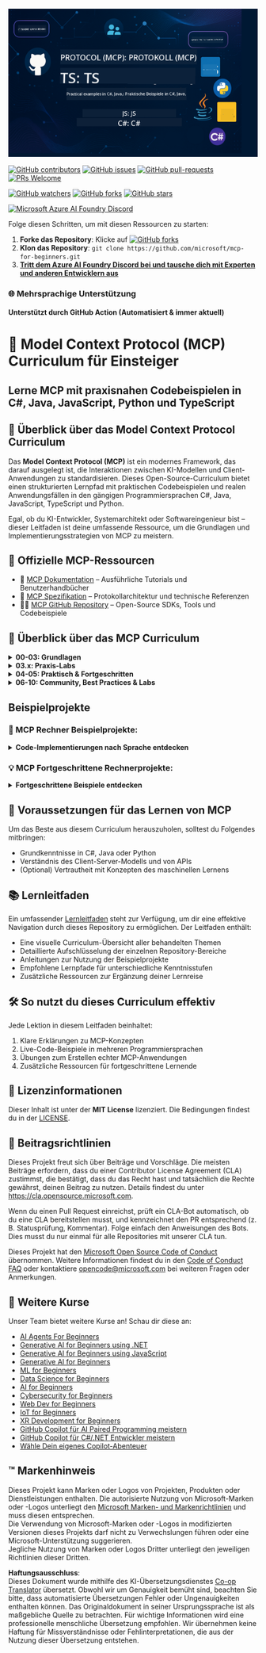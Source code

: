 <!--
CO_OP_TRANSLATOR_METADATA:
{
  "original_hash": "af49e2a6fd462dde6f9ad952d5c8cc6e",
  "translation_date": "2025-06-21T13:32:29+00:00",
  "source_file": "README.md",
  "language_code": "de"
}
-->
![MCP-for-beginners](../../translated_images/mcp-beginners.2ce2b317996369ff66c5b72e25eff9d4288ab2741fc70c0b4e523d1ae1e249fd.de.png) 

[![GitHub contributors](https://img.shields.io/github/contributors/microsoft/mcp-for-beginners.svg)](https://GitHub.com/microsoft/mcp-for-beginners/graphs/contributors)
[![GitHub issues](https://img.shields.io/github/issues/microsoft/mcp-for-beginners.svg)](https://GitHub.com/microsoft/mcp-for-beginners/issues)
[![GitHub pull-requests](https://img.shields.io/github/issues-pr/microsoft/mcp-for-beginners.svg)](https://GitHub.com/microsoft/mcp-for-beginners/pulls)
[![PRs Welcome](https://img.shields.io/badge/PRs-welcome-brightgreen.svg?style=flat-square)](http://makeapullrequest.com)

[![GitHub watchers](https://img.shields.io/github/watchers/microsoft/mcp-for-beginners.svg?style=social&label=Watch)](https://GitHub.com/microsoft/mcp-for-beginners/watchers)
[![GitHub forks](https://img.shields.io/github/forks/microsoft/mcp-for-beginners.svg?style=social&label=Fork)](https://GitHub.com/microsoft/mcp-for-beginners/fork)
[![GitHub stars](https://img.shields.io/github/stars/microsoft/mcp-for-beginners?style=social&label=Star)](https://GitHub.com/microsoft/mcp-for-beginners/stargazers)


[![Microsoft Azure AI Foundry Discord](https://dcbadge.vercel.app/api/server/ByRwuEEgH4)](https://discord.com/invite/ByRwuEEgH4)


Folge diesen Schritten, um mit diesen Ressourcen zu starten:
1. **Forke das Repository**: Klicke auf [![GitHub forks](https://img.shields.io/github/forks/microsoft/mcp-for-beginners.svg?style=social&label=Fork)](https://GitHub.com/microsoft/mcp-for-beginners/fork)
2. **Klon das Repository**:   `git clone https://github.com/microsoft/mcp-for-beginners.git`
3. [**Tritt dem Azure AI Foundry Discord bei und tausche dich mit Experten und anderen Entwicklern aus**](https://discord.com/invite/ByRwuEEgH4)


### 🌐 Mehrsprachige Unterstützung

#### Unterstützt durch GitHub Action (Automatisiert & immer aktuell)

# 🚀 Model Context Protocol (MCP) Curriculum für Einsteiger

## **Lerne MCP mit praxisnahen Codebeispielen in C#, Java, JavaScript, Python und TypeScript**

## 🧠 Überblick über das Model Context Protocol Curriculum

Das **Model Context Protocol (MCP)** ist ein modernes Framework, das darauf ausgelegt ist, die Interaktionen zwischen KI-Modellen und Client-Anwendungen zu standardisieren. Dieses Open-Source-Curriculum bietet einen strukturierten Lernpfad mit praktischen Codebeispielen und realen Anwendungsfällen in den gängigen Programmiersprachen C#, Java, JavaScript, TypeScript und Python.

Egal, ob du KI-Entwickler, Systemarchitekt oder Softwareingenieur bist – dieser Leitfaden ist deine umfassende Ressource, um die Grundlagen und Implementierungsstrategien von MCP zu meistern.

## 🔗 Offizielle MCP-Ressourcen

- 📘 [MCP Dokumentation](https://modelcontextprotocol.io/) – Ausführliche Tutorials und Benutzerhandbücher  
- 📜 [MCP Spezifikation](https://spec.modelcontextprotocol.io/) – Protokollarchitektur und technische Referenzen  
- 🧑‍💻 [MCP GitHub Repository](https://github.com/modelcontextprotocol) – Open-Source SDKs, Tools und Codebeispiele  

## 🧭 Überblick über das MCP Curriculum

<details>
  <summary><strong>00-03: Grundlagen</strong></summary>

- **00. Einführung in MCP**  
  Überblick über das Model Context Protocol und seine Bedeutung in KI-Pipelines. [Mehr lesen](./00-Introduction/README.md)
- **01. Kernkonzepte erklärt**  
  Tiefgehende Erklärung der zentralen MCP-Konzepte. [Mehr lesen](./01-CoreConcepts/README.md)
- **02. Sicherheit in MCP**  
  Sicherheitsbedrohungen und bewährte Vorgehensweisen. [Mehr lesen](./02-Security/README.md)
- **03. Erste Schritte mit MCP**  
  Einrichtung der Umgebung, einfache Server/Clients, Integration. [Mehr lesen](./03-GettingStarted/README.md)
</details>

<details>
  <summary><strong>03.x: Praxis-Labs</strong></summary>

- **3.1. Erster Server** – [Anleitung](./03-GettingStarted/01-first-server/README.md)
- **3.2. Erster Client** – [Anleitung](./03-GettingStarted/02-client/README.md)
- **3.3. Client mit LLM** – [Anleitung](./03-GettingStarted/03-llm-client/README.md)
- **3.4. Nutzung eines Servers mit Visual Studio Code** – [Anleitung](./03-GettingStarted/04-vscode/README.md)
- **3.5. Erstellung eines Servers mit SSE** – [Anleitung](./03-GettingStarted/05-sse-server/README.md)
- **3.6. HTTP Streaming** – [Anleitung](./03-GettingStarted/06-http-streaming/README.md)
- **3.7. Verwendung des AI Toolkits** – [Anleitung](./03-GettingStarted/07-aitk/README.md)
- **3.8. Testen deines Servers** – [Anleitung](./03-GettingStarted/08-testing/README.md)
- **3.9. Deployment deines Servers** – [Anleitung](./03-GettingStarted/09-deployment/README.md)
</details>

<details>
  <summary><strong>04-05: Praktisch & Fortgeschritten</strong></summary>

- **04. Praktische Umsetzung**  
  SDKs, Debugging, Testing, wiederverwendbare Prompt-Vorlagen. [Mehr lesen](./04-PracticalImplementation/README.md)
- **05. Fortgeschrittene Themen in MCP**  
  Multi-modale KI, Skalierung, Unternehmenseinsatz. [Mehr lesen](./05-AdvancedTopics/README.md)
- **5.1. MCP Integration mit Azure** – [Anleitung](./05-AdvancedTopics/mcp-integration/README.md)
- **5.2. Multi-Modality** – [Anleitung](./05-AdvancedTopics/mcp-multi-modality/README.md)
- **5.3. MCP OAuth2 Demo** – [Anleitung](./05-AdvancedTopics/mcp-oauth2-demo/README.md)
- **5.4. Root Contexts** – [Anleitung](./05-AdvancedTopics/mcp-root-contexts/README.md)
- **5.5. Routing** – [Anleitung](./05-AdvancedTopics/mcp-routing/README.md)
- **5.6. Sampling** – [Anleitung](./05-AdvancedTopics/mcp-sampling/README.md)
- **5.7. Skalierung** – [Anleitung](./05-AdvancedTopics/mcp-scaling/README.md)
- **5.8. Sicherheit** – [Anleitung](./05-AdvancedTopics/mcp-security/README.md)
- **5.9. Web Search MCP** – [Anleitung](./05-AdvancedTopics/web-search-mcp/README.md)
- **5.10. Echtzeit-Streaming** – [Anleitung](./05-AdvancedTopics/mcp-realtimestreaming/README.md)
- **5.11. Echtzeit-Websuche** – [Anleitung](./05-AdvancedTopics/mcp-realtimesearch/README.md)
</details>

<details>
  <summary><strong>06-10: Community, Best Practices & Labs</strong></summary>

- **06. Community-Beiträge** – [Anleitung](./06-CommunityContributions/README.md)
- **07. Erkenntnisse aus der frühen Einführung** – [Guide](./07-LessonsFromEarlyAdoption/README.md)
- **08. Best Practices für MCP** – [Guide](./08-BestPractices/README.md)
- **09. MCP Fallstudien** – [Guide](./09-CaseStudy/README.md)
- **10. Optimierung von KI-Workflows: Aufbau eines MCP-Servers mit AI Toolkit** – [Hands On Lab](./10-StreamliningAIWorkflowsBuildingAnMCPServerWithAIToolkit/README.md)
</details>

## Beispielprojekte

### 🧮 MCP Rechner Beispielprojekte:
<details>
  <summary><strong>Code-Implementierungen nach Sprache entdecken</strong></summary>

  - [C# MCP Server Beispiel](./03-GettingStarted/samples/csharp/README.md)
  - [Java MCP Rechner](./03-GettingStarted/samples/java/calculator/README.md)
  - [JavaScript MCP Demo](./03-GettingStarted/samples/javascript/README.md)
  - [Python MCP Server](../../03-GettingStarted/samples/python/mcp_calculator_server.py)
  - [TypeScript MCP Beispiel](./03-GettingStarted/samples/typescript/README.md)

</details>

### 💡 MCP Fortgeschrittene Rechnerprojekte:
<details>
  <summary><strong>Fortgeschrittene Beispiele entdecken</strong></summary>

  - [Fortgeschrittenes C# Beispiel](./04-PracticalImplementation/samples/csharp/README.md)
  - [Java Container App Beispiel](./04-PracticalImplementation/samples/java/containerapp/README.md)
  - [JavaScript Fortgeschrittenes Beispiel](./04-PracticalImplementation/samples/javascript/README.md)
  - [Python Komplexe Implementierung](../../04-PracticalImplementation/samples/python/mcp_sample.py)
  - [TypeScript Container Beispiel](./04-PracticalImplementation/samples/typescript/README.md)

</details>


## 🎯 Voraussetzungen für das Lernen von MCP

Um das Beste aus diesem Curriculum herauszuholen, solltest du Folgendes mitbringen:

- Grundkenntnisse in C#, Java oder Python  
- Verständnis des Client-Server-Modells und von APIs  
- (Optional) Vertrautheit mit Konzepten des maschinellen Lernens  

## 📚 Lernleitfaden

Ein umfassender [Lernleitfaden](./study_guide.md) steht zur Verfügung, um dir eine effektive Navigation durch dieses Repository zu ermöglichen. Der Leitfaden enthält:

- Eine visuelle Curriculum-Übersicht aller behandelten Themen  
- Detaillierte Aufschlüsselung der einzelnen Repository-Bereiche  
- Anleitungen zur Nutzung der Beispielprojekte  
- Empfohlene Lernpfade für unterschiedliche Kenntnisstufen  
- Zusätzliche Ressourcen zur Ergänzung deiner Lernreise  

## 🛠️ So nutzt du dieses Curriculum effektiv

Jede Lektion in diesem Leitfaden beinhaltet:

1. Klare Erklärungen zu MCP-Konzepten  
2. Live-Code-Beispiele in mehreren Programmiersprachen  
3. Übungen zum Erstellen echter MCP-Anwendungen  
4. Zusätzliche Ressourcen für fortgeschrittene Lernende  

## 📜 Lizenzinformationen

Dieser Inhalt ist unter der **MIT License** lizenziert. Die Bedingungen findest du in der [LICENSE](../../LICENSE).

## 🤝 Beitragsrichtlinien

Dieses Projekt freut sich über Beiträge und Vorschläge. Die meisten Beiträge erfordern, dass du einer Contributor License Agreement (CLA) zustimmst, die bestätigt, dass du das Recht hast und tatsächlich die Rechte gewährst, deinen Beitrag zu nutzen. Details findest du unter <https://cla.opensource.microsoft.com>.

Wenn du einen Pull Request einreichst, prüft ein CLA-Bot automatisch, ob du eine CLA bereitstellen musst, und kennzeichnet den PR entsprechend (z. B. Statusprüfung, Kommentar). Folge einfach den Anweisungen des Bots. Dies musst du nur einmal für alle Repositories mit unserer CLA tun.

Dieses Projekt hat den [Microsoft Open Source Code of Conduct](https://opensource.microsoft.com/codeofconduct/) übernommen. Weitere Informationen findest du in den [Code of Conduct FAQ](https://opensource.microsoft.com/codeofconduct/faq/) oder kontaktiere [opencode@microsoft.com](mailto:opencode@microsoft.com) bei weiteren Fragen oder Anmerkungen.

## 🎒 Weitere Kurse  
Unser Team bietet weitere Kurse an! Schau dir diese an:

- [AI Agents For Beginners](https://github.com/microsoft/ai-agents-for-beginners?WT.mc_id=academic-105485-koreyst)
- [Generative AI for Beginners using .NET](https://github.com/microsoft/Generative-AI-for-beginners-dotnet?WT.mc_id=academic-105485-koreyst)
- [Generative AI for Beginners using JavaScript](https://github.com/microsoft/generative-ai-with-javascript?WT.mc_id=academic-105485-koreyst)
- [Generative AI for Beginners](https://github.com/microsoft/generative-ai-for-beginners?WT.mc_id=academic-105485-koreyst)
- [ML for Beginners](https://aka.ms/ml-beginners?WT.mc_id=academic-105485-koreyst)
- [Data Science for Beginners](https://aka.ms/datascience-beginners?WT.mc_id=academic-105485-koreyst)
- [AI for Beginners](https://aka.ms/ai-beginners?WT.mc_id=academic-105485-koreyst)
- [Cybersecurity for Beginners](https://github.com/microsoft/Security-101??WT.mc_id=academic-96948-sayoung)
- [Web Dev for Beginners](https://aka.ms/webdev-beginners?WT.mc_id=academic-105485-koreyst)
- [IoT for Beginners](https://aka.ms/iot-beginners?WT.mc_id=academic-105485-koreyst)
- [XR Development for Beginners](https://github.com/microsoft/xr-development-for-beginners?WT.mc_id=academic-105485-koreyst)
- [GitHub Copilot für AI Paired Programming meistern](https://aka.ms/GitHubCopilotAI?WT.mc_id=academic-105485-koreyst)
- [GitHub Copilot für C#/.NET Entwickler meistern](https://github.com/microsoft/mastering-github-copilot-for-dotnet-csharp-developers?WT.mc_id=academic-105485-koreyst)
- [Wähle Dein eigenes Copilot-Abenteuer](https://github.com/microsoft/CopilotAdventures?WT.mc_id=academic-105485-koreyst)


## ™️ Markenhinweis

Dieses Projekt kann Marken oder Logos von Projekten, Produkten oder Dienstleistungen enthalten. Die autorisierte Nutzung von Microsoft-Marken oder -Logos unterliegt den [Microsoft Marken- und Markenrichtlinien](https://www.microsoft.com/legal/intellectualproperty/trademarks/usage/general) und muss diesen entsprechen.  
Die Verwendung von Microsoft-Marken oder -Logos in modifizierten Versionen dieses Projekts darf nicht zu Verwechslungen führen oder eine Microsoft-Unterstützung suggerieren.  
Jegliche Nutzung von Marken oder Logos Dritter unterliegt den jeweiligen Richtlinien dieser Dritten.

**Haftungsausschluss**:  
Dieses Dokument wurde mithilfe des KI-Übersetzungsdienstes [Co-op Translator](https://github.com/Azure/co-op-translator) übersetzt. Obwohl wir um Genauigkeit bemüht sind, beachten Sie bitte, dass automatisierte Übersetzungen Fehler oder Ungenauigkeiten enthalten können. Das Originaldokument in seiner Ursprungssprache ist als maßgebliche Quelle zu betrachten. Für wichtige Informationen wird eine professionelle menschliche Übersetzung empfohlen. Wir übernehmen keine Haftung für Missverständnisse oder Fehlinterpretationen, die aus der Nutzung dieser Übersetzung entstehen.